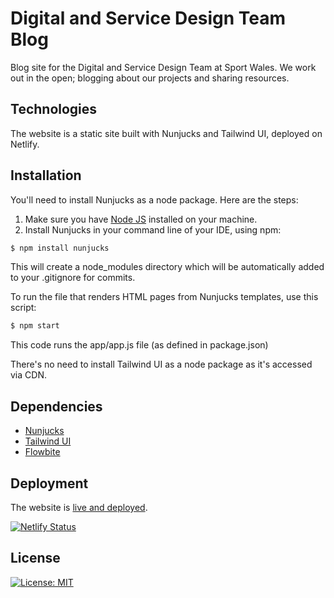 # Digital and Service Design Team Blog

Blog site for the Digital and Service Design Team at Sport Wales. We work out in the open; blogging about our projects and sharing resources.

## Technologies

The website is a static site built with Nunjucks and Tailwind UI, deployed on Netlify.

## Installation

You'll need to install Nunjucks as a node package. Here are the steps:

1. Make sure you have [Node JS](https://nodejs.org/en) installed on your machine.
2. Install Nunjucks in your command line of your IDE, using npm:
```markdown
$ npm install nunjucks
```
This will create a node_modules directory which will be automatically added to your .gitignore for commits.

To run the file that renders HTML pages from Nunjucks templates, use this script:
```markdown
$ npm start
```
This code runs the app/app.js file (as defined in package.json)

There's no need to install Tailwind UI as a node package as it's accessed via CDN.

## Dependencies

- [Nunjucks](https://mozilla.github.io/nunjucks/)
- [Tailwind UI](https://tailwindui.com/)
- [Flowbite](https://flowbite.com/)

## Deployment

The website is [live and deployed](https://sport-wales-digital-blog.netlify.app/).

[![Netlify Status](https://api.netlify.com/api/v1/badges/33a01ed6-4a80-4065-b713-1c6e99a2c91e/deploy-status)](https://app.netlify.com/sites/sport-wales-digital-blog/deploys)

## License

[![License: MIT](https://img.shields.io/badge/License-MIT-yellow.svg)](https://opensource.org/licenses/MIT)